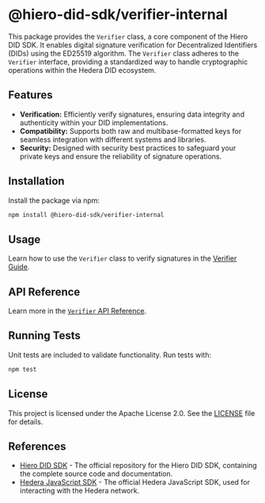 # @hiero-did-sdk/verifier-internal

This package provides the `Verifier` class, a core component of the Hiero DID SDK. It enables digital signature verification for Decentralized Identifiers (DIDs) using the ED25519 algorithm. The `Verifier` class adheres to the `Verifier` interface, providing a standardized way to handle cryptographic operations within the Hedera DID ecosystem.

## Features

- **Verification:** Efficiently verify signatures, ensuring data integrity and authenticity within your DID implementations.
- **Compatibility:** Supports both raw and multibase-formatted keys for seamless integration with different systems and libraries.
- **Security:** Designed with security best practices to safeguard your private keys and ensure the reliability of signature operations.

## Installation

Install the package via npm:

```bash
npm install @hiero-did-sdk/verifier-internal
```

## Usage

Learn how to use the `Verifier` class to verify signatures in the [Verifier Guide](https://github.com/DSRCorporation/hiero-did-sdk-js/documentation/0.0.2-alpha/04-implementation/components/verifier-guide.html).

## API Reference

Learn more in the [`Verifier` API Reference](https://github.com/DSRCorporation/hiero-did-sdk-js/documentation/0.0.2-alpha/04-implementation/components/verifier-api.html).

## Running Tests

Unit tests are included to validate functionality. Run tests with:

```bash
npm test
```

## License

This project is licensed under the Apache License 2.0. See the [LICENSE](LICENSE) file for details.

## References

- [Hiero DID SDK](https://github.com/DSRCorporation/hiero-did-sdk-js) - The official repository for the Hiero DID SDK, containing the complete source code and documentation.
- [Hedera JavaScript SDK](https://github.com/hashgraph/hedera-sdk-js) - The official Hedera JavaScript SDK, used for interacting with the Hedera network.
